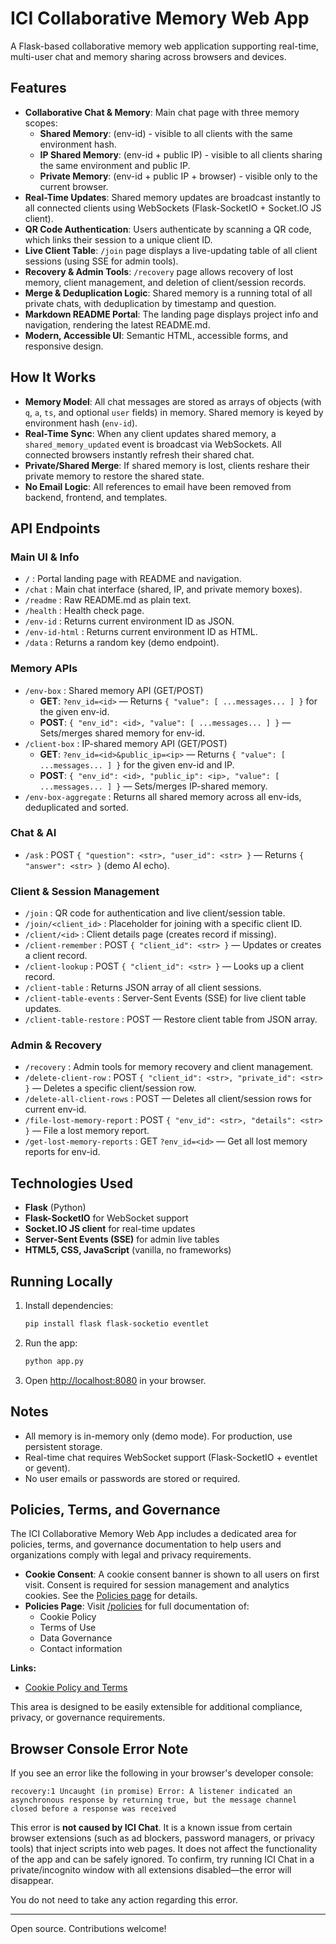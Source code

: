 # ICI Collaborative Memory Web App

A Flask-based collaborative memory web application supporting real-time, multi-user chat and memory sharing across browsers and devices.

## Features

- **Collaborative Chat & Memory**: Main chat page with three memory scopes:
  - **Shared Memory**: (env-id) - visible to all clients with the same environment hash.
  - **IP Shared Memory**: (env-id + public IP) - visible to all clients sharing the same environment and public IP.
  - **Private Memory**: (env-id + public IP + browser) - visible only to the current browser.
- **Real-Time Updates**: Shared memory updates are broadcast instantly to all connected clients using WebSockets (Flask-SocketIO + Socket.IO JS client).
- **QR Code Authentication**: Users authenticate by scanning a QR code, which links their session to a unique client ID.
- **Live Client Table**: `/join` page displays a live-updating table of all client sessions (using SSE for admin tools).
- **Recovery & Admin Tools**: `/recovery` page allows recovery of lost memory, client management, and deletion of client/session records.
- **Merge & Deduplication Logic**: Shared memory is a running total of all private chats, with deduplication by timestamp and question.
- **Markdown README Portal**: The landing page displays project info and navigation, rendering the latest README.md.
- **Modern, Accessible UI**: Semantic HTML, accessible forms, and responsive design.

## How It Works

- **Memory Model**: All chat messages are stored as arrays of objects (with `q`, `a`, `ts`, and optional `user` fields) in memory. Shared memory is keyed by environment hash (`env-id`).
- **Real-Time Sync**: When any client updates shared memory, a `shared_memory_updated` event is broadcast via WebSockets. All connected browsers instantly refresh their shared chat.
- **Private/Shared Merge**: If shared memory is lost, clients reshare their private memory to restore the shared state.
- **No Email Logic**: All references to email have been removed from backend, frontend, and templates.

## API Endpoints

### Main UI & Info
- `/` : Portal landing page with README and navigation.
- `/chat` : Main chat interface (shared, IP, and private memory boxes).
- `/readme` : Raw README.md as plain text.
- `/health` : Health check page.
- `/env-id` : Returns current environment ID as JSON.
- `/env-id-html` : Returns current environment ID as HTML.
- `/data` : Returns a random key (demo endpoint).

### Memory APIs
- `/env-box` : Shared memory API (GET/POST)
  - **GET**: `?env_id=<id>` — Returns `{ "value": [ ...messages... ] }` for the given env-id.
  - **POST**: `{ "env_id": <id>, "value": [ ...messages... ] }` — Sets/merges shared memory for env-id.
- `/client-box` : IP-shared memory API (GET/POST)
  - **GET**: `?env_id=<id>&public_ip=<ip>` — Returns `{ "value": [ ...messages... ] }` for the given env-id and IP.
  - **POST**: `{ "env_id": <id>, "public_ip": <ip>, "value": [ ...messages... ] }` — Sets/merges IP-shared memory.
- `/env-box-aggregate` : Returns all shared memory across all env-ids, deduplicated and sorted.

### Chat & AI
- `/ask` : POST `{ "question": <str>, "user_id": <str> }` — Returns `{ "answer": <str> }` (demo AI echo).

### Client & Session Management
- `/join` : QR code for authentication and live client/session table.
- `/join/<client_id>` : Placeholder for joining with a specific client ID.
- `/client/<id>` : Client details page (creates record if missing).
- `/client-remember` : POST `{ "client_id": <str> }` — Updates or creates a client record.
- `/client-lookup` : POST `{ "client_id": <str> }` — Looks up a client record.
- `/client-table` : Returns JSON array of all client sessions.
- `/client-table-events` : Server-Sent Events (SSE) for live client table updates.
- `/client-table-restore` : POST — Restore client table from JSON array.

### Admin & Recovery
- `/recovery` : Admin tools for memory recovery and client management.
- `/delete-client-row` : POST `{ "client_id": <str>, "private_id": <str> }` — Deletes a specific client/session row.
- `/delete-all-client-rows` : POST — Deletes all client/session rows for current env-id.
- `/file-lost-memory-report` : POST `{ "env_id": <str>, "details": <str> }` — File a lost memory report.
- `/get-lost-memory-reports` : GET `?env_id=<id>` — Get all lost memory reports for env-id.

## Technologies Used

- **Flask** (Python)
- **Flask-SocketIO** for WebSocket support
- **Socket.IO JS client** for real-time updates
- **Server-Sent Events (SSE)** for admin live tables
- **HTML5, CSS, JavaScript** (vanilla, no frameworks)

## Running Locally

1. Install dependencies:
   ```sh
   pip install flask flask-socketio eventlet
   ```
2. Run the app:
   ```sh
   python app.py
   ```
3. Open [http://localhost:8080](http://localhost:8080) in your browser.

## Notes

- All memory is in-memory only (demo mode). For production, use persistent storage.
- Real-time chat requires WebSocket support (Flask-SocketIO + eventlet or gevent).
- No user emails or passwords are stored or required.

## Policies, Terms, and Governance

The ICI Collaborative Memory Web App includes a dedicated area for policies, terms, and governance documentation to help users and organizations comply with legal and privacy requirements.

- **Cookie Consent**: A cookie consent banner is shown to all users on first visit. Consent is required for session management and analytics cookies. See the [Policies page](/policies) for details.
- **Policies Page**: Visit [/policies](/policies) for full documentation of:
  - Cookie Policy
  - Terms of Use
  - Data Governance
  - Contact information

**Links:**
- [Cookie Policy and Terms](/policies)

This area is designed to be easily extensible for additional compliance, privacy, or governance requirements.

## Browser Console Error Note

If you see an error like the following in your browser's developer console:

```
recovery:1 Uncaught (in promise) Error: A listener indicated an asynchronous response by returning true, but the message channel closed before a response was received
```

This error is **not caused by ICI Chat**. It is a known issue from certain browser extensions (such as ad blockers, password managers, or privacy tools) that inject scripts into web pages. It does not affect the functionality of the app and can be safely ignored. To confirm, try running ICI Chat in a private/incognito window with all extensions disabled—the error will disappear.

You do not need to take any action regarding this error.

---

Open source. Contributions welcome!
